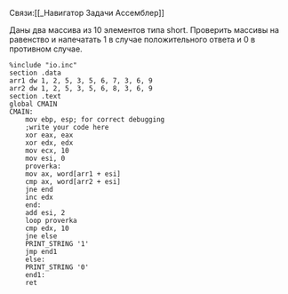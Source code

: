 Связи:[[_Навигатор Задачи Ассемблер]]

Даны два массива из 10 элементов типа short. Проверить массивы на равенство и напечатать 1 в случае положительного ответа и 0 в противном случае.
```
%include "io.inc"
section .data 
arr1 dw 1, 2, 5, 3, 5, 6, 7, 3, 6, 9
arr2 dw 1, 2, 5, 3, 5, 6, 8, 3, 6, 9
section .text
global CMAIN
CMAIN:
    mov ebp, esp; for correct debugging
    ;write your code here
    xor eax, eax
    xor edx, edx
    mov ecx, 10
    mov esi, 0
    proverka:
    mov ax, word[arr1 + esi]
    cmp ax, word[arr2 + esi]
    jne end
    inc edx
    end:
    add esi, 2
    loop proverka
    cmp edx, 10
    jne else
    PRINT_STRING '1'
    jmp end1
    else:
    PRINT_STRING '0'
    end1:
    ret
```